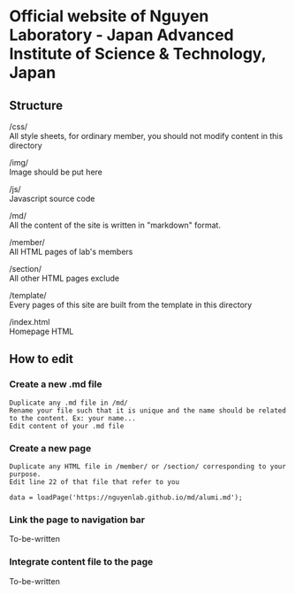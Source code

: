 Official website of Nguyen Laboratory - Japan Advanced Institute of Science & Technology, Japan
======================================
## Structure
/css/   
All style sheets, for ordinary member, you should not modify content in this directory

/img/   
Image should be put here

/js/    
Javascript source code

/md/    
All the content of the site is written in "markdown" format.

/member/   
All HTML pages of lab's members

/section/   
All other HTML pages exclude

/template/  
Every pages of this site are built from the template in this directory

/index.html         
Homepage HTML

## How to edit

### Create a new .md file
    Duplicate any .md file in /md/
    Rename your file such that it is unique and the name should be related to the content. Ex: your name...
    Edit content of your .md file

### Create a new page
    Duplicate any HTML file in /member/ or /section/ corresponding to your purpose.
    Edit line 22 of that file that refer to you

```
data = loadPage('https://nguyenlab.github.io/md/alumi.md');

```

### Link the page to navigation bar
To-be-written

### Integrate content file to the page
To-be-written

